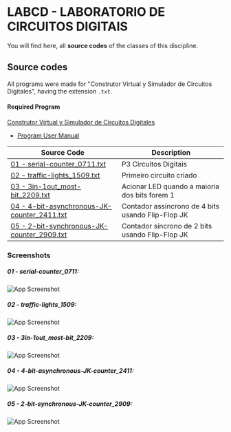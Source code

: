 # LABCD - LABORATORIO DE CIRCUITOS DIGITAIS

You will find here, all **source codes** of the classes of this discipline.


## Source codes
All programs were made for "Construtor Virtual y Simulador de Circuitos Digitales", having the extension `.txt`.

#### Required Program 
 
[Construtor Virtual y Simulador de Circuitos Digitales](https://www3.gobiernodecanarias.org/medusa/ecoescuela/recursosdigitales/2014/11/12/simulador-de-construccion-de-circuitos-digitales/) 
- [Program User Manual](https://www3.gobiernodecanarias.org/medusa/ecoescuela/secundaria/files/2012/02/ConstructorVirtualySimuladorDigitalConChipsTTL.pdf)

|**Source Code**|**Description**|
|--|--|
|[01 - serial-counter_0711.txt](https://github.com/edubr029/ufma/blob/main/LABCD/serial-counter_0711.txt "01 - serial-counter_0711.txt")|P3 Circuitos Digitais|
|[02 - traffic-lights_1509.txt](https://github.com/edubr029/ufma/blob/main/LABCD/traffic-lights_1509.txt "02 - traffic-lights_1509.txt")|Primeiro circuito criado|
|[03 - 3in-1out_most-bit_2209.txt](https://github.com/edubr029/ufma/blob/main/LABCD/3in-1out_most-bit_2209.txtt "03 - 3in-1out_most-bit_2209.txt")|Acionar LED quando a maioria dos bits forem 1|
|[04 - 4-bit-asynchronous-JK-counter_2411.txt](https://github.com/edubr029/ufma/blob/main/LABCD/4-bit-asynchronous-JK-counter_2411.txt "04 - 4-bit-asynchronous-JK-counter_2411.txt")|Contador assíncrono de 4 bits usando Flip-Flop JK|
|[05 - 2-bit-synchronous-JK-counter_2909.txt](https://github.com/edubr029/ufma/blob/main/LABCD/2-bit-synchronous-JK-counter_2909.txt "05 - 2-bit-synchronous-JK-counter_2909.txt")|Contador síncrono de 2 bits usando Flip-Flop JK|


### Screenshots

##### 01 - serial-counter_0711:
![App Screenshot](https://imgur.com/CsiaHqO.png)

##### 02 - traffic-lights_1509:
![App Screenshot](https://imgur.com/n2acvjA.png)

##### 03 - 3in-1out_most-bit_2209:
![App Screenshot](https://imgur.com/dOVlzFJ.png)

##### 04 - 4-bit-asynchronous-JK-counter_2411:
![App Screenshot](https://imgur.com/oJhHky7.png)

##### 05 - 2-bit-synchronous-JK-counter_2909:
![App Screenshot](https://imgur.com/7jnkYVm.png)